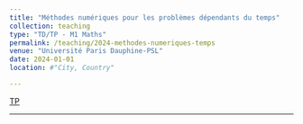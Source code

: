 ```yaml
---
title: "Méthodes numériques pour les problèmes dépendants du temps"
collection: teaching
type: "TD/TP - M1 Maths"
permalink: /teaching/2024-methodes-numeriques-temps
venue: "Université Paris Dauphine-PSL"
date: 2024-01-01
location: #"City, Country"

---
```



<a href="/files/teaching/2025-03-MNPDT_TP1_solution.ipynb">TP</a>


---

